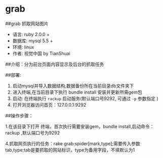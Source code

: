 grab
======

##grab 抓取网站图片

* 语言: ruby 2.0.0 +
* 数据库: mysql 5.5 +
* 环境: linux
* 作者: 视觉中国 by TianShuai

##介绍：分为前台页面内容显示及后台的抓取任务

##部署: 

1. 启动mysql并导入数据结构,数据备份所在当前目录db文件夹下
2. 进入终端,在当前目录下执行 bundle install 安装并更新所需gem包
3. 启动: 在终端执行 `rackup` 启动服务(默认端口号9292, 可通过 `-p` 参数指定 )
4. 打开浏览器访问首页：127.0.0.1:9292 

##操作步骤：

1.在该目录下打开 终端，首次执行需要安装gem，bundle install,启动命令：rackup ,默认端口号为9292


4.抓取网页执行的任务：rake grab:spider[mark,type];需要传入参数tab,type;tab是要抓取的网站标识，type为备用字段，不填默认为1




